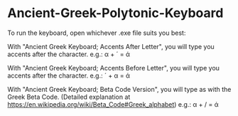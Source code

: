 # Ancient-Greek-Polytonic-Keyboard

To run the keyboard, open whichever .exe file suits you best:

  With "Ancient Greek Keyboard; Accents After Letter", you will type you accents after the character. 
  e.g.: α + ´ = ά

  With "Ancient Greek Keyboard; Accents Before Letter", you will type you accents after the character. 
  e.g.: ´ + α = ά

  With "Ancient Greek Keyboard; Beta Code Version", you will type as with the Greek Beta Code. (Detailed explanation at https://en.wikipedia.org/wiki/Beta_Code#Greek_alphabet)
  e.g.: α + / = ά
  
